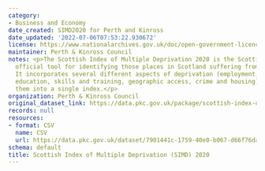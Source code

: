 ```yaml
---
category:
- Business and Economy
date_created: SIMD2020 for Perth and Kinross
date_updated: '2022-07-06T07:53:22.930672'
license: https://www.nationalarchives.gov.uk/doc/open-government-licence/version/3/
maintainer: Perth & Kinross Council
notes: <p>The Scottish Index of Multiple Deprivation 2020 is the Scottish Government\u2019s
  official tool for identifying those places in Scotland suffering from deprivation.
  It incorporates several different aspects of deprivation (employment, income, health,
  education, skills and training, geographic access, crime and housing), combining
  them into a single index.</p>
organization: Perth & Kinross Council
original_dataset_link: https://data.pkc.gov.uk/package/scottish-index-of-multiple-deprivation-simd-2020
records: null
resources:
- format: CSV
  name: CSV
  url: https://data.pkc.gov.uk/dataset/7901441c-1759-40e0-b067-d66f76daaad2/resource/cb9f7eb8-b4e0-4f2e-8db0-171697fbbcc3/download/simd_2020v2_perthandkinrossextractdeciles.csv
schema: default
title: Scottish Index of Multiple Deprivation (SIMD) 2020
---
```

